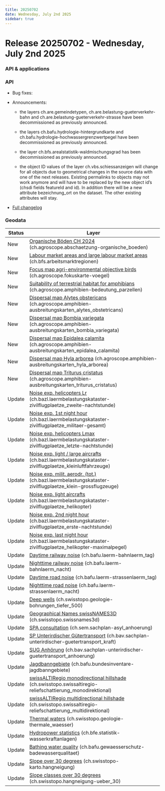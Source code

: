 ```yaml
---
title: 20250702
date: Wednesday, July 2nd 2025
sidebar: true
---
```


# Release 20250702 - Wednesday, July 2nd 2025

### API & applications

### API

- Bug fixes:

- Announcements:
  - the layers ch.are.gemeindetypen, ch.are.belastung-gueterverkehr-bahn and ch.are.belastung-gueterverkehr-strasse have been decommissioned as previously announced.

  - the layers ch.bafu.hydrologie-hintergrundkarte and ch.bafu.hydrologie-hochwassergrenzwertpegel have been decommissioned as previously announced.

  - the layer ch.bfs.arealstatistik-waldmischungsgrad has been decommissioned as previously announced.

  - the object ID values of the layer ch.vbs.schiessanzeigen will change for all objects due to geometrical changes in the source data with one of the next releases. Existing permalinks to objects may not work anymore and will have to be replaced by the new object id’s (chsdi fields featureId and id). In addition there will be a new attribute bezeichnung_ort on the dataset. The other existing attributes will stay.

- [Full changelog](https://github.com/geoadmin/mf-chsdi3/compare/2025-05-15-rc1...2025-07-02-rc1)

### Geodata

| Status | Layer                                                                                                                                                                                                        |
| ------ | ------------------------------------------------------------------------------------------------------------------------------------------------------------------------------------------------------------ |
| New    | [Organische Böden CH 2024](//map.geo.admin.ch/?layers=ch.agroscope.abschaetzung-organische_boeden) (ch.agroscope.abschaetzung-organische_boeden)                                                             |
| New    | [Labour market areas and large labour market areas](//map.geo.admin.ch/?layers=ch.bfs.arbeitsmarktregionen) (ch.bfs.arbeitsmarktregionen)                                                                    |
| New    | [Focus map agri-environmental objective birds](//map.geo.admin.ch/?layers=ch.agroscope.fokuskarte-voegel) (ch.agroscope.fokuskarte-voegel)                                                                   |
| New    | [Suitability of terrestrial habitat for amphibians](//map.geo.admin.ch/?layers=ch.agroscope.amphibien-bedeutung_parzellen) (ch.agroscope.amphibien-bedeutung_parzellen)                                      |
| New    | [Dispersal map Alytes obstericans](//map.geo.admin.ch/?layers=ch.agroscope.amphibien-ausbreitungskarten_alytes_obstetricans) (ch.agroscope.amphibien-ausbreitungskarten_alytes_obstetricans)                 |
| New    | [Dispersal map Bombia variegata](//map.geo.admin.ch/?layers=ch.agroscope.amphibien-ausbreitungskarten_bombia_variegata) (ch.agroscope.amphibien-ausbreitungskarten_bombia_variegata)                         |
| New    | [Dispersal map Epidalea calamita](//map.geo.admin.ch/?layers=ch.agroscope.amphibien-ausbreitungskarten_epidalea_calamita) (ch.agroscope.amphibien-ausbreitungskarten_epidalea_calamita)                      |
| New    | [Dispersal map Hyla arborea](//map.geo.admin.ch/?layers=ch.agroscope.amphibien-ausbreitungskarten_hyla_arborea) (ch.agroscope.amphibien-ausbreitungskarten_hyla_arborea)                                     |
| New    | [Dispersal map Triturus cristatus](//map.geo.admin.ch/?layers=ch.agroscope.amphibien-ausbreitungskarten_triturus_cristatus) (ch.agroscope.amphibien-ausbreitungskarten_triturus_cristatus)                   |
| Update | [Noise exp. helicopters Lr](//map.geo.admin.ch/?layers=ch.bazl.laermbelastungskataster-zivilflugplaetze_zweite-nachtstunde) (ch.bazl.laermbelastungskataster-zivilflugplaetze_zweite-nachtstunde)            |
| Update | [Noise exp. 1st night hour](//map.geo.admin.ch/?layers=ch.bazl.laermbelastungskataster-zivilflugplaetze_militaer-gesamt) (ch.bazl.laermbelastungskataster-zivilflugplaetze_militaer-gesamt)                  |
| Update | [Noise exp. helicopters Lmax](//map.geo.admin.ch/?layers=ch.bazl.laermbelastungskataster-zivilflugplaetze_letzte-nachtstunde) (ch.bazl.laermbelastungskataster-zivilflugplaetze_letzte-nachtstunde)          |
| Update | [Noise exp. light / large aircrafts](//map.geo.admin.ch/?layers=ch.bazl.laermbelastungskataster-zivilflugplaetze_kleinluftfahrzeuge) (ch.bazl.laermbelastungskataster-zivilflugplaetze_kleinluftfahrzeuge)   |
| Update | [Noise exp. milit. aerodr. (tot.)](//map.geo.admin.ch/?layers=ch.bazl.laermbelastungskataster-zivilflugplaetze_klein-grossflugzeuge) (ch.bazl.laermbelastungskataster-zivilflugplaetze_klein-grossflugzeuge) |
| Update | [Noise exp. light aircrafts](//map.geo.admin.ch/?layers=ch.bazl.laermbelastungskataster-zivilflugplaetze_helikopter) (ch.bazl.laermbelastungskataster-zivilflugplaetze_helikopter)                           |
| Update | [Noise exp. 2nd night hour](//map.geo.admin.ch/?layers=ch.bazl.laermbelastungskataster-zivilflugplaetze_erste-nachtstunde) (ch.bazl.laermbelastungskataster-zivilflugplaetze_erste-nachtstunde)              |
| Update | [Noise exp. last night hour](//map.geo.admin.ch/?layers=ch.bazl.laermbelastungskataster-zivilflugplaetze_helikopter-maximalpegel) (ch.bazl.laermbelastungskataster-zivilflugplaetze_helikopter-maximalpegel) |
| Update | [Daytime railway noise](//map.geo.admin.ch/?layers=ch.bafu.laerm-bahnlaerm_tag) (ch.bafu.laerm-bahnlaerm_tag)                                                                                                |
| Update | [Nighttime railway noise](//map.geo.admin.ch/?layers=ch.bafu.laerm-bahnlaerm_nacht) (ch.bafu.laerm-bahnlaerm_nacht)                                                                                          |
| Update | [Daytime road noise](//map.geo.admin.ch/?layers=ch.bafu.laerm-strassenlaerm_tag) (ch.bafu.laerm-strassenlaerm_tag)                                                                                           |
| Update | [Nighttime road noise](//map.geo.admin.ch/?layers=ch.bafu.laerm-strassenlaerm_nacht) (ch.bafu.laerm-strassenlaerm_nacht)                                                                                     |
| Update | [Deep wells](//map.geo.admin.ch/?layers=ch.swisstopo.geologie-bohrungen_tiefer_500) (ch.swisstopo.geologie-bohrungen_tiefer_500)                                                                             |
| Update | [Geographical Names swissNAMES3D](//map.geo.admin.ch/?layers=ch.swisstopo.swissnames3d) (ch.swisstopo.swissnames3d)                                                                                          |
| Update | [SPA consultation](//map.geo.admin.ch/?layers=ch.sem.sachplan-asyl_anhoerung) (ch.sem.sachplan-asyl_anhoerung)                                                                                               |
| Update | [SP Unterirdischer Gütertransport](//map.geo.admin.ch/?layers=ch.bav.sachplan-unterirdischer-guetertransport_kraft) (ch.bav.sachplan-unterirdischer-guetertransport_kraft)                                   |
| Update | [SUG Anhörung](//map.geo.admin.ch/?layers=ch.bav.sachplan-unterirdischer-guetertransport_anhoerung) (ch.bav.sachplan-unterirdischer-guetertransport_anhoerung)                                               |
| Update | [Jagdbanngebiete](//map.geo.admin.ch/?layers=ch.bafu.bundesinventare-jagdbanngebiete) (ch.bafu.bundesinventare-jagdbanngebiete)                                                                              |
| Update | [swissALTIRegio monodirectional hillshade](//map.geo.admin.ch/?layers=ch.swisstopo.swissaltiregio-reliefschattierung_monodirektional) (ch.swisstopo.swissaltiregio-reliefschattierung_monodirektional)       |
| Update | [swissALTIRegio multidirectional hillshade](//map.geo.admin.ch/?layers=ch.swisstopo.swissaltiregio-reliefschattierung_multidirektional) (ch.swisstopo.swissaltiregio-reliefschattierung_multidirektional)    |
| Update | [Thermal waters](//map.geo.admin.ch/?layers=ch.swisstopo.geologie-thermale_waesser) (ch.swisstopo.geologie-thermale_waesser)                                                                                 |
| Update | [Hydropower statistics](//map.geo.admin.ch/?layers=ch.bfe.statistik-wasserkraftanlagen) (ch.bfe.statistik-wasserkraftanlagen)                                                                                |
| Update | [Bathing water quality](//map.geo.admin.ch/?layers=ch.bafu.gewaesserschutz-badewasserqualitaet) (ch.bafu.gewaesserschutz-badewasserqualitaet)                                                                |
| Update | [Slope over 30 degrees](//map.geo.admin.ch/?layers=ch.swisstopo-karto.hangneigung) (ch.swisstopo-karto.hangneigung)                                                                                          |
| Update | [Slope classes over 30 degrees](//map.geo.admin.ch/?layers=ch.swisstopo.hangneigung-ueber_30) (ch.swisstopo.hangneigung-ueber_30)                                                                            |
